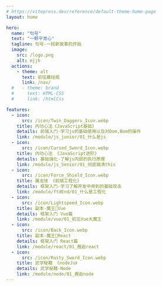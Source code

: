 ```yaml
---
# https://vitepress.dev/reference/default-theme-home-page
layout: home

hero:
  name: "句号"
  text: "一颗平常心"
  tagline: 句号-一段新故事的开始
  image:
    src: /logo.png
    alt: mjjh
  actions:
    - theme: alt
      text: 前往藏经阁
      link: /nav/
  #   - theme: brand
  #     text: HTML-CSS
  #     link: /htmlCss

features:
  - icon:
      src: /icon/Twin_Daggers_Icon.webp
    title: 内功心法《JavaScript基础》
    details: 前端入门-学习js的基础使用以及对Dom,Bom的操作
    link: /module/js_junior/01_什么是js
  - icon:
      src: /icon/Cursed_Sword_Icon.webp
    title: 内功心法 《JavaScript进阶》
    details: 基础强化-了解js内部的执行原理
    link: /module/js_Senior/01_彻底搞清this
  - icon:
      src: /icon/Force_Shield_Icon.webp
    title: 屠龙技 《前端工程化》
    details: 框架入门-学习了解开发中用到的基础攻击
    link: /module/ftdEnd/01_什么是工程化
  - icon:
      src: /icon/Lightspeed_Icon.webp
    title: 副本-魔王👿Vue
    details: 框架入门 Vue篇
    link: /module/vue/01_初见Vue大魔王
  - icon:
      src: /icon/Back_Icon.webp
    title: 副本-魔王👿React
    details: 框架入门 React篇
    link: /module/react/01_邂逅react
  - icon:
      src: /icon/Rusty_Sword_Icon.webp
    title: 武学秘籍 《nodeJs》
    details: 武学秘籍-Node
    link: /module/node/01_邂逅node
---
```

